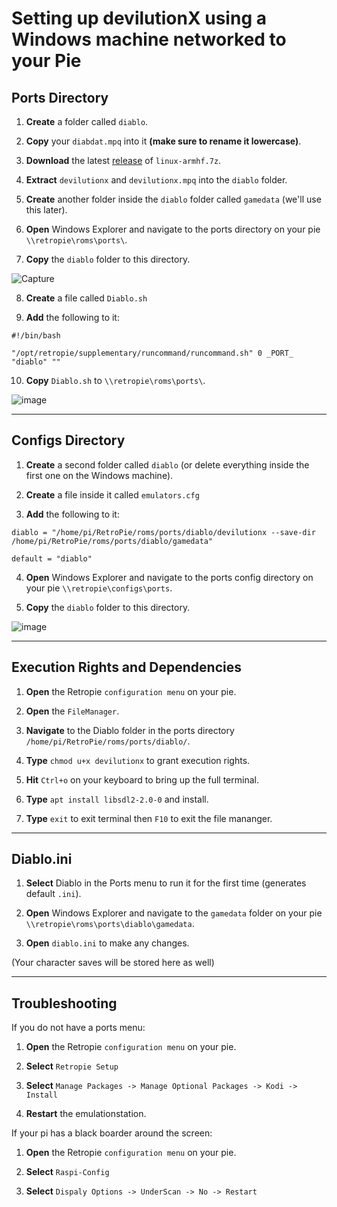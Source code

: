 # Setting up devilutionX using a Windows machine networked to your Pie

## Ports Directory

1. **Create** a folder called `diablo`.

2. **Copy** your `diabdat.mpq` into it **(make sure to rename it lowercase)**.

3. **Download** the latest [release](https://github.com/diasurgical/devilutionX/releases) of `linux-armhf.7z`.

4. **Extract** `devilutionx` and `devilutionx.mpq` into the `diablo` folder.

5. **Create** another folder inside the `diablo` folder called `gamedata` (we'll use this later).

6. **Open** Windows Explorer and navigate to the ports directory on your pie `\\retropie\roms\ports\`.

7. **Copy** the `diablo` folder to this directory.

![Capture](https://user-images.githubusercontent.com/17083706/110678286-1dd43c00-81a4-11eb-9944-d120ba02da9b.PNG)

8. **Create** a file called `Diablo.sh`

9. **Add** the following to it:

`#!/bin/bash`

`"/opt/retropie/supplementary/runcommand/runcommand.sh" 0 _PORT_ "diablo" ""`

10. **Copy** `Diablo.sh` to `\\retropie\roms\ports\`.

![image](https://user-images.githubusercontent.com/17083706/110678703-9cc97480-81a4-11eb-9cab-56f6a607ecf0.png)

***

## Configs Directory

1. **Create** a second folder called `diablo` (or delete everything inside the first one on the Windows machine).

2. **Create** a file inside it called `emulators.cfg`

3. **Add** the following to it:

`diablo = "/home/pi/RetroPie/roms/ports/diablo/devilutionx --save-dir /home/pi/RetroPie/roms/ports/diablo/gamedata"`

`default = "diablo"`

4. **Open** Windows Explorer and navigate to the ports config directory on your pie `\\retropie\configs\ports`.

5. **Copy** the `diablo` folder to this directory.

![image](https://user-images.githubusercontent.com/17083706/110678534-6855b880-81a4-11eb-8ca8-1b0b2947ab1b.png)

***

## Execution Rights and Dependencies

1. **Open** the Retropie `configuration menu` on your pie.

2. **Open** the `FileManager`.

3. **Navigate** to the Diablo folder in the ports directory `/home/pi/RetroPie/roms/ports/diablo/`.

4. **Type** `chmod u+x devilutionx` to grant execution rights. 

5. **Hit** `Ctrl+o` on your keyboard to bring up the full terminal.

6. **Type** `apt install libsdl2-2.0-0` and install.

8. **Type** `exit` to exit terminal then `F10` to exit the file mananger.

***

## Diablo.ini
1. **Select** Diablo in the Ports menu to run it for the first time (generates default `.ini`).

2. **Open** Windows Explorer and navigate to the `gamedata` folder on your pie `\\retropie\roms\ports\diablo\gamedata`.

3. **Open** `diablo.ini` to make any changes.

(Your character saves will be stored here as well)
***

## Troubleshooting

If you do not have a ports menu:

1. **Open** the Retropie `configuration menu` on your pie.

2.  **Select** `Retropie Setup`

3. **Select** `Manage Packages -> Manage Optional Packages -> Kodi -> Install`

4. **Restart** the emulationstation.

If your pi has a black boarder around the screen:

1. **Open** the Retropie `configuration menu` on your pie.

2. **Select** `Raspi-Config`

3. **Select** `Dispaly Options -> UnderScan -> No -> Restart`
